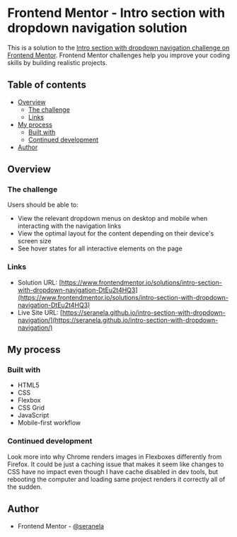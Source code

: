 # Frontend Mentor - Intro section with dropdown navigation solution

This is a solution to the [Intro section with dropdown navigation challenge on Frontend Mentor](https://www.frontendmentor.io/challenges/intro-section-with-dropdown-navigation-ryaPetHE5). Frontend Mentor challenges help you improve your coding skills by building realistic projects. 

## Table of contents

- [Overview](#overview)
  - [The challenge](#the-challenge)
  - [Links](#links)
- [My process](#my-process)
  - [Built with](#built-with)
  - [Continued development](#continued-development)
- [Author](#author)

## Overview

### The challenge

Users should be able to:

- View the relevant dropdown menus on desktop and mobile when interacting with the navigation links
- View the optimal layout for the content depending on their device's screen size
- See hover states for all interactive elements on the page

### Links

- Solution URL: [https://www.frontendmentor.io/solutions/intro-section-with-dropdown-navigation-DtEu2t4HQ3](https://www.frontendmentor.io/solutions/intro-section-with-dropdown-navigation-DtEu2t4HQ3)
- Live Site URL: [https://seranela.github.io/intro-section-with-dropdown-navigation/](https://seranela.github.io/intro-section-with-dropdown-navigation/)

## My process

### Built with

- HTML5
- CSS
- Flexbox
- CSS Grid
- JavaScript
- Mobile-first workflow

### Continued development

Look more into why Chrome renders images in Flexboxes differently from Firefox. It could be just a caching issue that makes it seem like changes to CSS have no impact even though I have cache disabled in dev tools, but rebooting the computer and loading same project renders it correctly all of the sudden.

## Author

- Frontend Mentor - [@seranela](https://www.frontendmentor.io/profile/seranela)